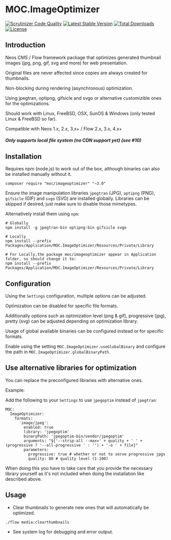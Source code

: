 MOC.ImageOptimizer
==================

[![Scrutinizer Code Quality](https://scrutinizer-ci.com/g/mocdk/MOC.ImageOptimizer/badges/quality-score.png?b=master)](https://scrutinizer-ci.com/g/mocdk/MOC.ImageOptimizer/?branch=master)
[![Latest Stable Version](https://poser.pugx.org/moc/imageoptimizer/v/stable)](https://packagist.org/packages/moc/imageoptimizer)
[![Total Downloads](https://poser.pugx.org/moc/imageoptimizer/downloads)](https://packagist.org/packages/moc/imageoptimizer)
[![License](https://poser.pugx.org/moc/imageoptimizer/license)](https://packagist.org/packages/moc/imageoptimizer)

Introduction
------------

Neos CMS / Flow framework package that optimizes generated thumbnail images (jpg, png, gif, svg and more) for web presentation.

Original files are never affected since copies are always created for thumbnails.

Non-blocking during rendering (asynchronous) optimization.

Using jpegtran, optipng, gifsicle and svgo or alternative customizible ones for the optimizations.

Should work with Linux, FreeBSD, OSX, SunOS & Windows (only tested Linux & FreeBSD so far).

Compatible with Neos 1.x, 2.x, 3.x+ / Flow 2.x, 3.x, 4.x+

##### Only supports local file system (no CDN support yet) (see #10)

Installation
------------

Requires npm (node.js) to work out of the box, although binaries can also be installed manually without it.

`composer require "moc/imageoptimizer" "~3.0"`

Ensure the image manipulation libraries `jpegtran` (JPG), `optipng` (PNG), `gifsicle` (GIF) and `svgo` (SVG) are installed globally. Libraries can be skipped if desired, just make sure to disable those mimetypes. 

Alternatively install them using `npm`:
```
# Globally
npm install -g jpegtran-bin optipng-bin gifsicle svgo

# Locally
npm install --prefix Packages/Application/MOC.ImageOptimizer/Resources/Private/Library
```
```
# For Locally,the package moc/imageoptimizer appear in Application folder, so should change it to:
npm install --prefix Packages/Application/MOC.ImageOptimizer/Resources/Private/Library
```
Configuration
-------------

Using the `Settings` configuration, multiple options can be adjusted.

Optimization can be disabled for specific file formats.

Additionally options such as optimization level (png & gif), progressive (jpg), pretty (svg) can be adjusted depending on optimization library.

Usage of global available binaries can be configured instead or for specific formats.

Enable using the setting `MOC.ImageOptimizer.useGlobalBinary` and configure the path in `MOC.ImageOptimizer.globalBinaryPath`.

Use alternative libraries for optimization
------------------------------------------

You can replace the preconfigured libraries with alternative ones.

Example:

Add the following to your `Settings` to use `jpegoptim` instead of `jpegtran`:

    MOC:
      ImageOptimizer:
        formats:
          'image/jpeg':
            enabled: true
            library: 'jpegoptim'
            binaryPath: 'jpegoptim-bin/vendor/jpegoptim'
            arguments: "${'--strip-all --max=' + quality + ' ' + (progressive ? '--all-progressive ' : '') + '-o ' + file}"
            parameters:
              progressive: true # whether or not to serve progressive jpgs
              quality: 80 # quality level (1-100)

When doing this you have to take care that you provide the necessary library yourself as it's not included 
when doing the installation like described above.

Usage
-----

* Clear thumbnails to generate new ones that will automatically be optimized.

`./flow media:clearthumbnails`

* See system log for debugging and error output.
